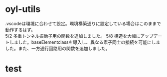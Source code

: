 # oyl-utils

.vscodeは環境に合わせて設定。環境構築通りに設定している場合はこのままで動作するはず。\
5/2 多重トンネル振動子用の関数を追加しました。
5/8 構造を大幅にアップデートしました。baseElementclassを導入し、異なる素子同士の接続を可能にしました。また、一方通行回路用の関数を追加しました。
# test
